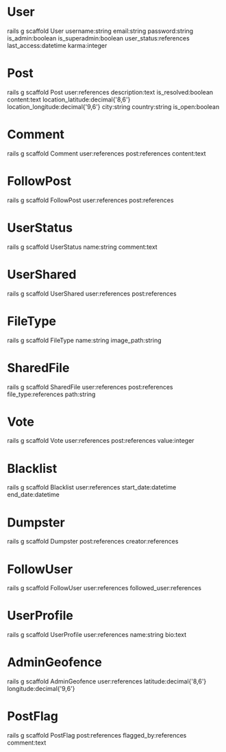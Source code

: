 # User
rails g scaffold User username:string email:string password:string is_admin:boolean is_superadmin:boolean user_status:references last_access:datetime karma:integer
# Post
rails g scaffold Post user:references description:text is_resolved:boolean content:text location_latitude:decimal{'8,6'} location_longitude:decimal{'9,6'} city:string country:string is_open:boolean
# Comment
rails g scaffold Comment user:references post:references content:text
# FollowPost
rails g scaffold FollowPost user:references post:references
# UserStatus
rails g scaffold UserStatus name:string comment:text
# UserShared
rails g scaffold UserShared user:references post:references
# FileType
rails g scaffold FileType name:string image_path:string
# SharedFile
rails g scaffold SharedFile user:references post:references file_type:references path:string
# Vote
rails g scaffold Vote user:references post:references value:integer
# Blacklist
rails g scaffold Blacklist user:references start_date:datetime end_date:datetime
# Dumpster
rails g scaffold Dumpster post:references creator:references
# FollowUser
rails g scaffold FollowUser user:references followed_user:references
# UserProfile
rails g scaffold UserProfile user:references name:string bio:text
# AdminGeofence
rails g scaffold AdminGeofence user:references latitude:decimal{'8,6'} longitude:decimal{'9,6'}
# PostFlag
rails g scaffold PostFlag post:references flagged_by:references comment:text


